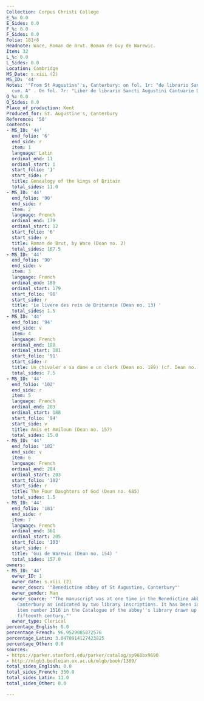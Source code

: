 ```yaml
---
Collection: Corpus Christi College
E_%: 0.0
E_Sides: 0.0
F_%: 0.0
F_Sides: 0.0
Folia: 181+8
Headnote: Wace, Roman de Brut. Roman de Guy de Warewic.
Item: 32
L_%: 0.0
L_Sides: 0.0
Location: Cambridge
MS_Date: s.xiii (2)
MS_ID: '44'
Notes: '"From St Augustine''s, Canterbury: on fol. 1r: "de librario Sancti Augustini
  cum. A" . On fol. 7r: "Liber de librario Sancti Augustini Cantuarie Dist. Gra"'
O_%: 0.0
O_Sides: 0.0
Place_of_production: Kent
Produced_for: St. Augustine's, Canterbury
Reference: '50'
contents:
- MS_ID: '44'
  end_folio: '6'
  end_side: r
  item: 1
  language: Latin
  ordinal_end: 11
  ordinal_start: 1
  start_folio: '1'
  start_side: r
  title: Genealogy of the kings of Britain
  total_sides: 11.0
- MS_ID: '44'
  end_folio: '90'
  end_side: r
  item: 2
  language: French
  ordinal_end: 179
  ordinal_start: 12
  start_folio: '6'
  start_side: v
  title: Roman de Brut, by Wace (Dean no. 2)
  total_sides: 167.5
- MS_ID: '44'
  end_folio: '90'
  end_side: v
  item: 3
  language: French
  ordinal_end: 180
  ordinal_start: 179
  start_folio: '90'
  start_side: r
  title: 'Le livere des reis de Britannie (Dean no. 13) '
  total_sides: 1.5
- MS_ID: '44'
  end_folio: '94'
  end_side: v
  item: 4
  language: French
  ordinal_end: 188
  ordinal_start: 181
  start_folio: '91'
  start_side: r
  title: Un chivaler e sa dame e un clerk (Dean no. 189) (cf. Dean no. 190)
  total_sides: 7.5
- MS_ID: '44'
  end_folio: '102'
  end_side: r
  item: 5
  language: French
  ordinal_end: 203
  ordinal_start: 188
  start_folio: '94'
  start_side: v
  title: Amis et Amiloun (Dean no. 157)
  total_sides: 15.0
- MS_ID: '44'
  end_folio: '102'
  end_side: v
  item: 6
  language: French
  ordinal_end: 204
  ordinal_start: 203
  start_folio: '102'
  start_side: r
  title: The Four Daughters of God (Dean no. 685)
  total_sides: 1.5
- MS_ID: '44'
  end_folio: '181'
  end_side: r
  item: 7
  language: French
  ordinal_end: 361
  ordinal_start: 205
  start_folio: '103'
  start_side: r
  title: 'Gui de Warewic (Dean no. 154) '
  total_sides: 157.0
owners:
- MS_ID: '44'
  owner_ID: 1
  owner_date: s.xiii (2)
  owner_descr: '"Benedictine abbey of St Augustine, Canterbury"'
  owner_gender: Man
  owner_source: '"The manuscript was at one time in the Benedictine abbey of St Augustine,
    Canterbury as indicated by two library inscriptions. It has been identified as
    item number 1516 in the Catalogue of the abbey''s library drawn up in the late
    fifteenth century."'
  owner_type: Clerical
percentage_English: 0.0
percentage_French: 96.9529085872576
percentage_Latin: 3.0470914127423825
percentage_Other: 0.0
sources:
- https://parker.stanford.edu/parker/catalog/sp968bx9690
- http://mlgb3.bodleian.ox.ac.uk/mlgb/book/1389/
total_sides_English: 0.0
total_sides_French: 350.0
total_sides_Latin: 11.0
total_sides_Other: 0.0

---
```

